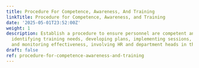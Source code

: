 ```yaml
---
title: Procedure For Competence, Awareness, And Training
linkTitle: Procedure for Competence, Awareness, and Training
date: '2025-05-01T23:52:00Z'
weight: 1
description: Establish a procedure to ensure personnel are competent and trained by
  identifying training needs, developing plans, implementing sessions, assessing competence,
  and monitoring effectiveness, involving HR and department heads in the process.
draft: false
ref: procedure-for-competence-awareness-and-training
---
```


